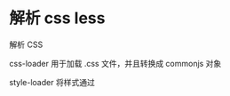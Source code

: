# 解析 css less

解析 CSS

css-loader 用于加载 .css 文件，并且转换成 commonjs 对象

style-loader 将样式通过 <style> 标签插入到 head 中

```javascript
const path = require('path')

module.exports = {
  ...,
  module: {
    rules: [
      {
        test: /\.css$/,
        use: ['style-loader', 'css-loader']  
      } 
    ]
  },
  ...,
}
```

解析 less 和 sass

less-loader 将 less 转换成 css

> less-loader 需要依赖 less，所以 npm install less less-loader

> loader 链式调用，从右到左

```javascript
module.exports = {
  ...,
  module: {
    rules: [
      {
        test: /\.less$/,
        use: ['style-loader', 'css-loader', 'less-loader']
      }
    ]  
  }
}
```
